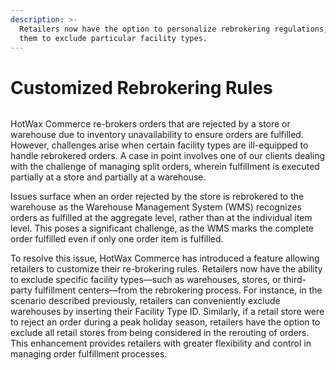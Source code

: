 ```yaml
---
description: >-
  Retailers now have the option to personalize rebrokering regulations, allowing
  them to exclude particular facility types.
---
```


# Customized Rebrokering Rules



<figure><img src="https://www.hotwax.co/hubfs/Customize%20Rebrokering%20rules-1.png" alt=""><figcaption></figcaption></figure>

HotWax Commerce re-brokers orders that are rejected by a store or warehouse due to inventory unavailability to ensure orders are fulfilled. However, challenges arise when certain facility types are ill-equipped to handle rebrokered orders. A case in point involves one of our clients dealing with the challenge of managing split orders, wherein fulfillment is executed partially at a store and partially at a warehouse.

Issues surface when an order rejected by the store is rebrokered to the warehouse as the Warehouse Management System (WMS) recognizes orders as fulfilled at the aggregate level, rather than at the individual item level. This poses a significant challenge, as the WMS marks the complete order fulfilled even if only one order item is fulfilled.

To resolve this issue, HotWax Commerce has introduced a feature allowing retailers to customize their re-brokering rules. Retailers now have the ability to exclude specific facility types—such as warehouses, stores, or third-party fulfillment centers—from the rebrokering process. For instance, in the scenario described previously, retailers can conveniently exclude warehouses by inserting their Facility Type ID. Similarly, if a retail store were to reject an order during a peak holiday season, retailers have the option to exclude all retail stores from being considered in the rerouting of orders. This enhancement provides retailers with greater flexibility and control in managing order fulfillment processes.
